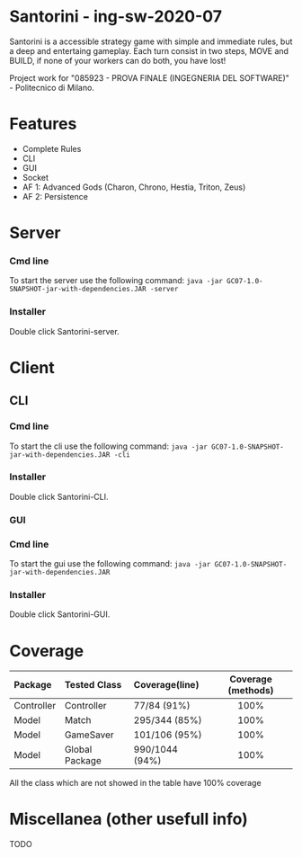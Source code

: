 # Santorini - ing-sw-2020-07

Santorini is a accessible strategy game with simple and immediate rules, but a deep and entertaing gameplay.
Each turn consist in two steps, MOVE and BUILD, if none of your workers can do both, you have lost!

Project work for "085923 - PROVA FINALE (INGEGNERIA DEL SOFTWARE)" - Politecnico di Milano.

# Features
- Complete Rules
- CLI
- GUI
- Socket
- AF 1: Advanced Gods (Charon, Chrono, Hestia, Triton, Zeus)
- AF 2: Persistence

# Server
### Cmd line
To start the server use the following command:
```java -jar GC07-1.0-SNAPSHOT-jar-with-dependencies.JAR -server```

### Installer
Double click Santorini-server.

# Client
## CLI
### Cmd line
To start the cli use the following command:
```java -jar GC07-1.0-SNAPSHOT-jar-with-dependencies.JAR -cli```

### Installer
Double click Santorini-CLI.

### GUI
### Cmd line
To start the gui use the following command:
```java -jar GC07-1.0-SNAPSHOT-jar-with-dependencies.JAR```

### Installer
Double click Santorini-GUI.

# Coverage
| Package |Tested Class | Coverage(line) | Coverage (methods)|
|:-----------------------|:------------------|:----------------|:--------------------:|
| Controller | Controller | 77/84 (91%) | 100%
| Model | Match | 295/344 (85%) | 100%
| Model | GameSaver | 101/106 (95%) | 100%
| Model | Global Package | 990/1044 (94%) | 100%

All the class which are not showed in the table have 100% coverage

# Miscellanea (other usefull info)
TODO


